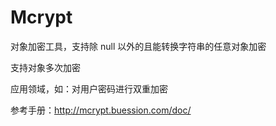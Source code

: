Mcrypt
======

对象加密工具，支持除 null 以外的且能转换字符串的任意对象加密

支持对象多次加密

应用领域，如：对用户密码进行双重加密

参考手册：http://mcrypt.buession.com/doc/